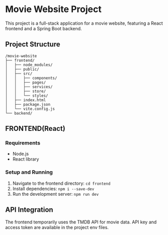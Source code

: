 # Movie Website Project
This project is a full-stack application for a movie website, featuring a React frontend and a Spring Boot backend.

## Project Structure
```
/movie-website
├── frontend/
│   ├── node_modules/
│   ├── public/
│   ├── src/
│   │   ├── components/
│   │   ├── pages/
│   │   ├── services/
│   │   ├── store/
│   │   └── styles/
│   ├── index.html
│   ├── package.json
│   └── vite.config.js
└── backend/
```

## FRONTEND(React)
### Requirements
* Node.js
* React library
### Setup and Running
1. Navigate to the frontend directory:
`cd frontend`
2. Install dependencies:
`npm i --save-dev`
3. Run the development server:
`npm run dev`

## API Integration
The frontend temporarily uses the TMDB API for movie data. API key and access token are available in the project env files.


